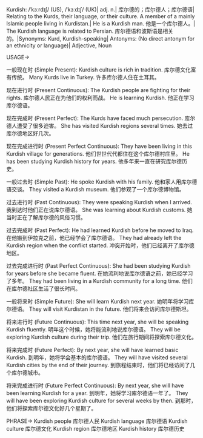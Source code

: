 Kurdish: /ˈkɜːrdɪʃ/ (US), /ˈkɜːdɪʃ/ (UK)| adj. n.| 库尔德的；库尔德人；库尔德语| Relating to the Kurds, their language, or their culture.  A member of a mainly Islamic people living in Kurdistan.|  He is a Kurdish man. 他是一个库尔德人。| The Kurdish language is related to Persian.  库尔德语和波斯语是相关的。|Synonyms:  Kurd,  Kurdish-speaking| Antonyms:  (No direct antonym for an ethnicity or language)| Adjective, Noun


USAGE->

一般现在时 (Simple Present):
Kurdish culture is rich in tradition.  库尔德文化富有传统。
Many Kurds live in Turkey. 许多库尔德人住在土耳其。

现在进行时 (Present Continuous):
The Kurdish people are fighting for their rights. 库尔德人民正在为他们的权利而战。
He is learning Kurdish. 他正在学习库尔德语。

现在完成时 (Present Perfect):
The Kurds have faced much persecution. 库尔德人遭受了很多迫害。
She has visited Kurdish regions several times. 她去过库尔德地区好几次。

现在完成进行时 (Present Perfect Continuous):
They have been living in this Kurdish village for generations.  他们世世代代都住在这个库尔德村庄里。
He has been studying Kurdish history for years. 他多年来一直在研究库尔德历史。

一般过去时 (Simple Past):
He spoke Kurdish with his family. 他和家人用库尔德语交谈。
They visited a Kurdish museum.  他们参观了一个库尔德博物馆。

过去进行时 (Past Continuous):
They were speaking Kurdish when I arrived. 我到达时他们正在说库尔德语。
She was learning about Kurdish customs. 她当时正在了解库尔德的风俗习惯。

过去完成时 (Past Perfect):
He had learned Kurdish before he moved to Iraq. 在他搬到伊拉克之前，他已经学会了库尔德语。
They had already left the Kurdish region when the conflict started. 冲突开始时，他们已经离开了库尔德地区。

过去完成进行时 (Past Perfect Continuous):
She had been studying Kurdish for years before she became fluent.  在她流利地说库尔德语之前，她已经学习了多年。
They had been living in a Kurdish community for a long time.  他们在库尔德社区生活了很长时间。

一般将来时 (Simple Future):
She will learn Kurdish next year. 她明年将学习库尔德语。
They will visit Kurdistan in the future. 他们将来会访问库尔德斯坦。

将来进行时 (Future Continuous):
This time next year, she will be speaking Kurdish fluently. 明年这个时候，她将能流利地说库尔德语。
They will be exploring Kurdish culture during their trip.  他们在旅行期间将探索库尔德文化。

将来完成时 (Future Perfect):
By next year, she will have learned basic Kurdish. 到明年，她将学会基本的库尔德语。
They will have visited several Kurdish cities by the end of their journey. 到旅程结束时，他们将已经访问了几个库尔德城市。

将来完成进行时 (Future Perfect Continuous):
By next year, she will have been learning Kurdish for a year. 到明年，她将学习库尔德语一年了。
They will have been exploring Kurdish culture for several weeks by then. 到那时，他们将探索库尔德文化好几个星期了。


PHRASE->
Kurdish people 库尔德人民
Kurdish language 库尔德语
Kurdish culture 库尔德文化
Kurdish region 库尔德地区
Kurdish history 库尔德历史

